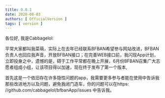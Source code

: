 ```yaml
---
title: 0.0.1
date: 2020-08-03
authors: [ OfficialVersion ]
tags: [ version ]
---
```


各位好, 我是Cabbagelol:

平常大家都叫我菜萌，实际上在去年已经联系BFBAN希望参与网站改进，BFBAN负责人也回应我声音，开放BFBAN接口；在完善WEB接口前，我闪现App计划，立即投身之中，遗憾的是，碍于工作平常都在晚上开展，6月份BFBAN召集广大志愿者组成小组，让该项目得以加速，现在终于发布了第一个版本,

首先这是一个依旧存在许多隐性问题的app，我需要更多参与者能在使用中告诉我那些改进地方以及问题，避免我闭门造车，你的问题可以在https:
//github.com/cabbagelol/bfbanApp/issues 中告诉我。 
